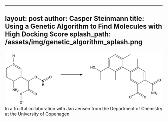 
---
layout: post
author: Casper Steinmann
title: Using a Genetic Algorithm to Find Molecules with High Docking Score
splash_path: /assets/img/genetic_algorithm_splash.png
---
![alt text](/assets/img/genetic_algorithm.png "Logo Title Text 1")
In a fruitful collaboration with Jan Jensen from the Department of Chemistry at the University of Copehagen
